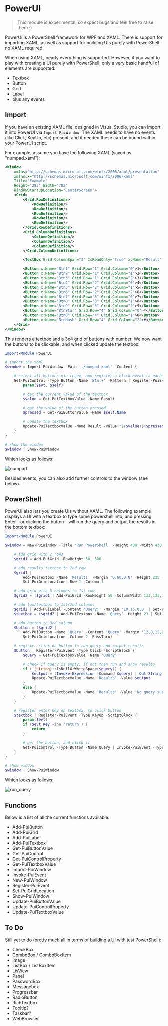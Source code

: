 # PowerUI

> This module is experimental, so expect bugs and feel free to raise them :)

PowerUI is a PowerShell framework for WPF and XAML. There is support for importing XAML, as well as support for building UIs purely with PowerShell - no XAML required!

When using XAML, nearly everything is supported. However, if you want to play with creating a UI purely with PowerShell, only a very basic handful of elements are supported:

* Textbox
* Button
* Grid
* Label
* plus any events

## Import

If you have an existing XAML file, designed in Visual Studio, you can import it into PowerUI via `Import-PuiWindow`. The XAML needs to have no events (like Click, KeyUp, etc) present, and if needed these can be bound within your PowerUI script.

For example, assume you have the following XAML (saved as "numpad.xaml"):

```xml
<Window
    xmlns="http://schemas.microsoft.com/winfx/2006/xaml/presentation"
    xmlns:x="http://schemas.microsoft.com/winfx/2006/xaml"
    Title="Example"
    Height="283" Width="782"
    WindowStartupLocation="CenterScreen">
    <Grid>
        <Grid.RowDefinitions>
            <RowDefinition/>
            <RowDefinition/>
            <RowDefinition/>
            <RowDefinition/>
            <RowDefinition/>
        </Grid.RowDefinitions>
        <Grid.ColumnDefinitions>
            <ColumnDefinition/>
            <ColumnDefinition/>
            <ColumnDefinition/>
        </Grid.ColumnDefinitions>

        <TextBox Grid.ColumnSpan="3" IsReadOnly="True" x:Name="Result" />

        <Button x:Name="Btn1" Grid.Row="1" Grid.Column="0">1</Button>
        <Button x:Name="Btn2" Grid.Row="1" Grid.Column="1">2</Button>
        <Button x:Name="Btn3" Grid.Row="1" Grid.Column="2">3</Button>
        <Button x:Name="Btn4" Grid.Row="2" Grid.Column="0">4</Button>
        <Button x:Name="Btn5" Grid.Row="2" Grid.Column="1">5</Button>
        <Button x:Name="Btn6" Grid.Row="2" Grid.Column="2">6</Button>
        <Button x:Name="Btn7" Grid.Row="3" Grid.Column="0">7</Button>
        <Button x:Name="Btn8" Grid.Row="3" Grid.Column="1">8</Button>
        <Button x:Name="Btn9" Grid.Row="3" Grid.Column="2">9</Button>
        <Button x:Name="BtnStar" Grid.Row="4" Grid.Column="0">*</Button>
        <Button x:Name="Btn0" Grid.Row="4" Grid.Column="1">0</Button>
        <Button x:Name="BtnHash" Grid.Row="4" Grid.Column="2">#</Button>
    </Grid>
</Window>
```

This renders a textbox and a 3x4 grid of buttons with number. We now want the buttons to be clickable, and when clicked update the textbox:

```powershell
Import-Module PowerUI

# import the xaml
$window = Import-PuiWindow -Path './numpad.xaml' -Content {

    # select all buttons via regex, and register a click event to each
    Get-PuiControl -Type Button -Name 'Btn.+' -Pattern | Register-PuiEvent -Type Click -ScriptBlock {
        param($evt, $self)

        # get the current value of the textbox
        $value = Get-PuiTextboxValue -Name Result

        # get the value of the button pressed
        $pressed = Get-PuiButtonValue -Name $self.Name

        # update the textbox
        Update-PuiTextboxValue -Name Result -Value "$($value)$($pressed)"
    }
}

# show the window
$window | Show-PuiWindow
```

Which looks as follows:

![numpad](/images/numpad.png)

Besides events, you can also add further controls to the window (see below).

## PowerShell

PowerUI also lets you create UIs without XAML. The following example displays a UI with a textbox to type some powershell into, and pressing Enter - or clicking the button - will run the query and output the results in the bottom textbox:

```powershell
Import-Module PowerUI

$window = New-PuiWindow -Title 'Run PowerShell' -Height 400 -Width 430 -Content {

    # add grid with 2 rows
    $grid1 = Add-PuiGrid -RowHeight 50, 300

    # add results textbox to 2nd row
    $grid1 |
        Add-PuiTextbox -Name 'Results' -Margin '0,60,0,0' -Height 225 -Width 373 -IsReadOnly |
        Set-PuiGridLocation -Row 1 -Column 1

    # add grid with 3 columns to 1st row
    $grid2 = ($grid1 | Add-PuiGrid -RowHeight 50 -ColumnWidth 133,133,133)

    # add low/textbox to 1st/2nd columns
    $grid2 | Add-PuiLabel -Content 'Query:' -Margin '10,15,0,0' | Set-PuiGridLocation -Column 0
    $textbox = ($grid2 | Add-PuiTextbox -Name 'Query' -Height 23 | Set-PuiGridLocation -Column 1 -PassThru)

    # add button to 3rd column
    $button = ($grid2 |
        Add-PuiButton -Name 'Query' -Content 'Query' -Margin '12,0,12,0' -Height 23 |
        Set-PuiGridLocation -Column 2 -PassThru)

    # register click on button to run query and output results
    $button | Register-PuiEvent -Type Click -ScriptBlock {
        $query = Get-PuiTextboxValue -Name 'Query'

        # check if query is empty, if not then run and show results
        if (![string]::IsNullOrWhiteSpace($query)) {
            $output = (Invoke-Expression -Command $query) | Out-String
            Update-PuiTextboxValue -Name 'Results' -Value $output
        }
        else {
            Update-PuiTextboxValue -Name 'Results' -Value 'No query supplied'
        }
    }

    # register enter key on textbox, to click button
    $textbox | Register-PuiEvent -Type KeyUp -ScriptBlock {
        param($evt)
        if ($evt.Key -ine 'return') {
            return
        }

        # get the button, and click it
        Get-PuiControl -Type Button -Name Query | Invoke-PuiEvent -Type Click
    }
}

# show window
$window | Show-PuiWindow
```

Which looks as follows:

![run_query](/images/run_query.png)

## Functions

Below is a list of all the current functions available:

* Add-PuiButton
* Add-PuiGrid
* Add-PuiLabel
* Add-PuiTextbox
* Get-PuiButtonValue
* Get-PuiControl
* Get-PuiControlProperty
* Get-PuiTextboxValue
* Import-PuiWindow
* Invoke-PuiEvent
* New-PuiWindow
* Register-PuiEvent
* Set-PuiGridLocation
* Show-PuiWindow
* Update-PuiButtonValue
* Update-PuiControlProperty
* Update-PuiTextboxValue

## To Do

Still yet to do (pretty much all in terms of building a UI with just PowerShell):

* CheckBox
* ComboBox / ComboBoxItem
* Image
* ListBox / ListBoxItem
* LisView
* Panel
* PasswordBox
* Messagebox
* Progressbar
* RadioButton
* RichTextbox
* Tooltip?
* Taskbar?
* WebBrowser